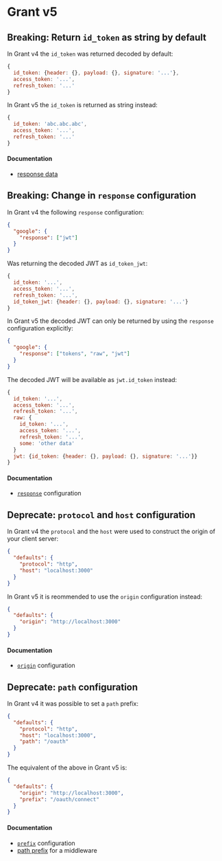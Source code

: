 
# Grant v5


## Breaking: Return `id_token` as string by default

In Grant v4 the `id_token` was returned decoded by default:

```js
{
  id_token: {header: {}, payload: {}, signature: '...'},
  access_token: '...',
  refresh_token: '...'
}
```

In Grant v5 the `id_token` is returned as string instead:

```js
{
  id_token: 'abc.abc.abc',
  access_token: '...',
  refresh_token: '...'
}
```

#### Documentation

- [response data](https://github.com/simov/grant#callback-data)


## Breaking: Change in `response` configuration

In Grant v4 the following `response` configuration:

```json
{
  "google": {
    "response": ["jwt"]
  }
}
```

Was returning the decoded JWT as `id_token_jwt`:

```js
{
  id_token: '...',
  access_token: '...',
  refresh_token: '...',
  id_token_jwt: {header: {}, payload: {}, signature: '...'}
}
```

In Grant v5 the decoded JWT can only be returned by using the `response` configuration explicitly:

```json
{
  "google": {
    "response": ["tokens", "raw", "jwt"]
  }
}
```

The decoded JWT will be available as `jwt.id_token` instead:

```js
{
  id_token: '...',
  access_token: '...',
  refresh_token: '...',
  raw: {
    id_token: '...',
    access_token: '...',
    refresh_token: '...',
    some: 'other data'
  }
  jwt: {id_token: {header: {}, payload: {}, signature: '...'}}
}
```

#### Documentation

- [`response`](https://github.com/simov/grant#callback-response) configuration


## Deprecate: `protocol` and `host` configuration

In Grant v4 the `protocol` and the `host` were used to construct the origin of your client server:

```json
{
  "defaults": {
    "protocol": "http",
    "host": "localhost:3000"
  }
}
```

In Grant v5 it is reommended to use the `origin` configuration instead:

```json
{
  "defaults": {
    "origin": "http://localhost:3000"
  }
}
```

#### Documentation

- [`origin`](https://github.com/simov/grant#connect-prefix) configuration


## Deprecate: `path` configuration

In Grant v4 it was possible to set a `path` prefix:

```json
{
  "defaults": {
    "protocol": "http",
    "host": "localhost:3000",
    "path": "/oauth"
  }
}
```

The equivalent of the above in Grant v5 is:

```json
{
  "defaults": {
    "origin": "http://localhost:3000",
    "prefix": "/oauth/connect"
  }
}
```

#### Documentation

- [`prefix`](https://github.com/simov/grant#connect-prefix) configuration
- [path prefix](https://github.com/simov/grant#misc-path-prefix) for a middleware
